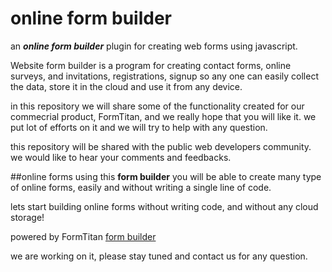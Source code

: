 # online form builder 
an ***online form builder*** plugin for creating web forms using javascript.

Website form builder is a program for creating contact forms, online surveys, and invitations, registrations, signup  so any one can easily collect the data, store it in the cloud and use it from any device.

in this repository we will share some of the functionality created for our commecrial product, FormTitan, and we really hope that you will like it.
we put lot of efforts on it and we will try to help with any question.

this repository will be shared with the public web developers community.
we would like to hear your comments and feedbacks.


##online forms
using this **form builder** you will be able to create many type of online forms, easily and without writing a single line of code.

lets start building online forms without writing code, and without any cloud storage!

powered by FormTitan <a href="https://formtitan.com">form builder</a>

we are working on it, please stay tuned and contact us for any question.

